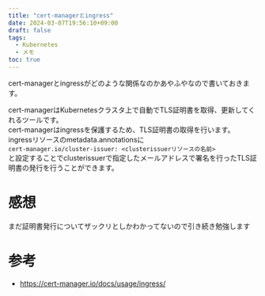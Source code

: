 ```yaml
---
title: "cert-managerとingress"
date: 2024-03-07T19:56:10+09:00
draft: false
tags:
  - Kubernetes
  - メモ
toc: true
---
```

cert-managerとingressがどのような関係なのかあやふやなので書いておきます。
<!--more-->
cert-managerはKubernetesクラスタ上で自動でTLS証明書を取得、更新してくれるツールです。  
cert-managerはingressを保護するため、TLS証明書の取得を行います。  
ingressリソースのmetadata.annotationsに  
```cert-manager.io/cluster-issuer: <clusterissuerリソースの名前>```  
と設定することでclusterissuerで指定したメールアドレスで署名を行ったTLS証明書の発行を行うことができます。

# 感想
まだ証明書発行についてザックリとしかわかってないので引き続き勉強します

# 参考
- https://cert-manager.io/docs/usage/ingress/
